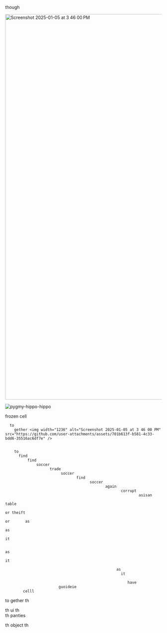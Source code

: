 though

<img width="1236" alt="Screenshot 2025-01-05 at 3 46 00 PM" src="https://github.com/user-attachments/assets/9ce99cc9-5846-4f35-9cc3-c40f8929e532" />

![pygmy-hippo-hippo](https://github.com/user-attachments/assets/a94f443e-0817-4e8b-8402-af160b1c5009)

frozen 
      cell 

      to
        gether <img width="1236" alt="Screenshot 2025-01-05 at 3 46 00 PM" src="https://github.com/user-attachments/assets/701b613f-b581-4c33-bdd6-35516ac6df7e" />


        to
          find 
              find 
                  soccer 
                        trade 
                             soccer 
                                    find 
                                          soccer 
                                                 again 
                                                        corrupt 
                                                                asisan 
                                                                        table 
                                                                              or theift 
                                                                              or       as 
                                                                              as
                                                                                it 

                                                                              as
                                                                                it 

                                                      as
                                                        it 

                                                           have 
                            guoideie 
            celll 
  to gether      th 

  th 
    ui 
    th   
th    panties 

th 
  object 
  th    

    
